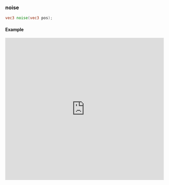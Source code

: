 ### noise

```glsl
vec3 noise(vec3 pos);
```

#### Example
<iframe width="100%" height="450px" src="https://shaderpark.netlify.com/sculpture/-Lc2XgeV6HwiYtVHSkq9?example=true&embed=true" frameborder="0"></iframe>